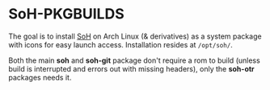 # SoH-PKGBUILDS

The goal is to install [SoH](https://github.com/HarbourMasters/ShipWright) on Arch Linux (& derivatives) as a system package with icons for easy launch access. Installation resides at `/opt/soh/`.

Both the main **soh** and **soh-git** package don't require a rom to build (unless build is interrupted and errors out with missing headers), only the **soh-otr** packages needs it.
